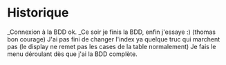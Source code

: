 Historique
==========

_Connexion à la BDD ok.
_Ce soir je finis la BDD, enfin j'essaye :) (thomas bon courage)
J'ai pas fini de changer l'index ya quelque truc qui marchent pas 
(le display ne remet pas les cases de la table normalement) 
Je fais le menu déroulant dès que j'ai la BDD complète.